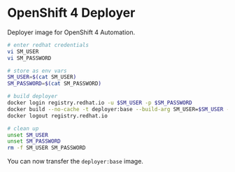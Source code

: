# OpenShift 4 Deployer

Deployer image for OpenShift 4 Automation.

``` bash
# enter redhat credentials
vi SM_USER
vi SM_PASSWORD

# store as env vars
SM_USER=$(cat SM_USER)
SM_PASSWORD=$(cat SM_PASSWORD)

# build deployer
docker login registry.redhat.io -u $SM_USER -p $SM_PASSWORD
docker build --no-cache -t deployer:base --build-arg SM_USER=$SM_USER --build-arg SM_PASSWORD=$SM_PASSWORD .
docker logout registry.redhat.io

# clean up
unset SM_USER
unset SM_PASSWORD
rm -f SM_USER SM_PASSWORD
```

You can now transfer the `deployer:base` image.
